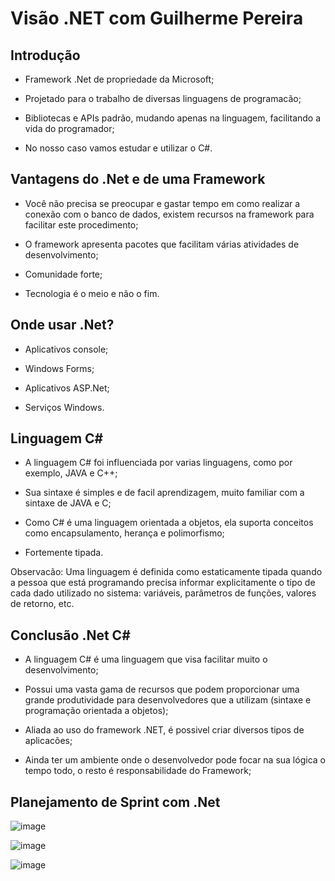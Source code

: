 # Visão .NET com Guilherme Pereira

## Introdução

- Framework .Net de propriedade da Microsoft;

- Projetado para o trabalho de diversas linguagens de programacão;

- Bibliotecas e APIs padrão, mudando apenas na linguagem, facilitando a vida do programador;

- No nosso caso vamos estudar e utilizar o C#.


## Vantagens do .Net e de uma Framework

- Você não precisa se preocupar e gastar tempo em como realizar a conexão com o banco de dados, existem recursos na framework para facilitar este procedimento;

- O framework apresenta pacotes que facilitam várias atividades de
desenvolvimento;

- Comunidade forte;

- Tecnologia é o meio e não o fim.

## Onde usar .Net?

- Aplicativos console;

- Windows Forms;

- Aplicativos ASP.Net;

- Serviços Windows.

## Linguagem C#

- A linguagem C# foi influenciada por varias linguagens, como por exemplo, JAVA e C++;

- Sua sintaxe é simples e de facil aprendizagem, muito familiar com a sintaxe de JAVA e C;

- Como C# é uma linguagem orientada a objetos, ela suporta conceitos como encapsulamento, herança e polimorfismo;

- Fortemente tipada.

Observacão: Uma linguagem é definida como estaticamente tipada quando a pessoa que está programando precisa informar explicitamente o tipo de cada dado utilizado no sistema: variáveis, parâmetros de funções, valores de retorno, etc.

## Conclusão .Net C#

- A linguagem C# é uma linguagem que visa facilitar muito o desenvolvimento;

- Possui uma vasta gama de recursos que podem proporcionar uma grande produtividade para desenvolvedores que a utilizam (sintaxe e programação orientada a objetos);

- Aliada ao uso do framework .NET, é possivel criar diversos tipos de aplicacões;

- Ainda ter um ambiente onde o desenvolvedor pode focar na sua lógica o tempo todo, o resto é responsabilidade do Framework;

## Planejamento de Sprint com .Net

![image](https://user-images.githubusercontent.com/86172286/203321452-1b5ea647-d4a3-4ef7-af24-69024e38109d.png)

![image](https://user-images.githubusercontent.com/86172286/203321322-a850220e-9aa4-4c79-923d-11ea830a6670.png)

![image](https://user-images.githubusercontent.com/86172286/203321881-c1e27b1c-7e14-4840-a120-9e7b61abc9b3.png)


